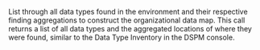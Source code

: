 List through all data types found in the environment and their respective finding aggregations to construct the organizational data map. This call returns a list of all data types and the aggregated locations of where they were found, similar to the Data Type Inventory in the DSPM console.